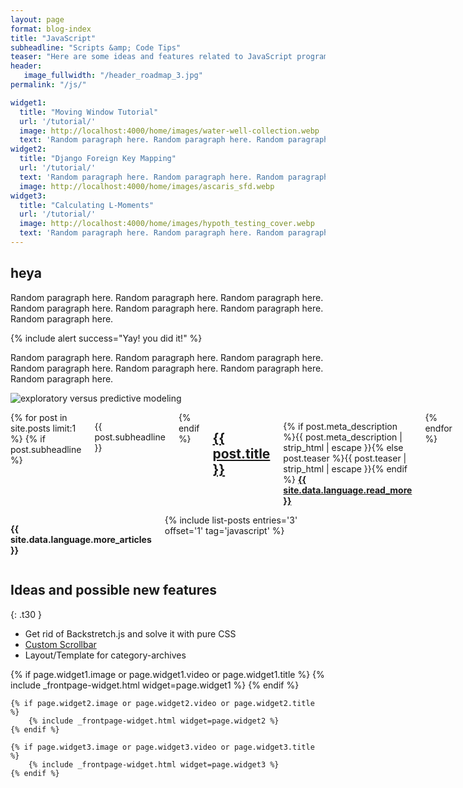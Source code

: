 ```yaml
---
layout: page
format: blog-index
title: "JavaScript"
subheadline: "Scripts &amp; Code Tips"
teaser: "Here are some ideas and features related to JavaScript programming."
header:
   image_fullwidth: "/header_roadmap_3.jpg"
permalink: "/js/"

widget1:
  title: "Moving Window Tutorial"
  url: '/tutorial/'
  image: http://localhost:4000/home/images/water-well-collection.webp
  text: 'Random paragraph here. Random paragraph here. Random paragraph here. Random paragraph here. '
widget2:
  title: "Django Foreign Key Mapping"
  url: '/tutorial/'
  text: 'Random paragraph here. Random paragraph here. Random paragraph here. Random paragraph here. '
  image: http://localhost:4000/home/images/ascaris_sfd.webp
widget3:
  title: "Calculating L-Moments"
  url: '/tutorial/'
  image: http://localhost:4000/home/images/hypoth_testing_cover.webp
  text: 'Random paragraph here. Random paragraph here. Random paragraph here. Random paragraph here. '
---
```

## heya
Random paragraph here. Random paragraph here. Random paragraph here. Random paragraph here. Random paragraph here. Random paragraph here. Random paragraph here.

{% include alert success="Yay! you did it!" %}

Random paragraph here. Random paragraph here. Random paragraph here. Random paragraph here. Random paragraph here. Random paragraph here. Random paragraph here.

![exploratory versus predictive modeling]({{site.baseurl}}/images/public-health.webp)


<div class="row">
   <div class="medium-6 columns">
      {% for post in site.posts limit:1 %}
      {% if post.subheadline %}<p class="subheadline">{{ post.subheadline }}</p>{% endif %}
      <h2><a href="{{ site.url }}{{ site.baseurl }}{{ post.url }}">{{ post.title }}</a></h2>
      <p>
            {% if post.meta_description %}{{ post.meta_description | strip_html | escape }}{% else post.teaser %}{{ post.teaser | strip_html | escape }}{% endif %}
            <a href="{{ site.url }}{{ site.baseurl }}{{ post.url }}" title="Read {{ post.title | escape_once }}"><strong>{{ site.data.language.read_more }}</strong></a>
      </p>
      {% endfor %}
   </div>

   <div class="medium-6 columns">
      <p><strong>{{ site.data.language.more_articles }}</strong></p>
      {% include list-posts entries='3' offset='1' tag='javascript' %}
   </div>
</div>



## Ideas and possible new features
{: .t30 } 

* Get rid of Backstretch.js and solve it with pure CSS
* [Custom Scrollbar](https://css-tricks.com/custom-scrollbars-in-webkit/)
* Layout/Template for category-archives
 
<div class="row t60">
	{% if page.widget1.image or page.widget1.video or page.widget1.title %}
		{% include _frontpage-widget.html widget=page.widget1 %}
	{% endif %}

	{% if page.widget2.image or page.widget2.video or page.widget2.title %}
		{% include _frontpage-widget.html widget=page.widget2 %}
	{% endif %}

	{% if page.widget3.image or page.widget3.video or page.widget3.title %}
		{% include _frontpage-widget.html widget=page.widget3 %}
    {% endif %}  
</div>
